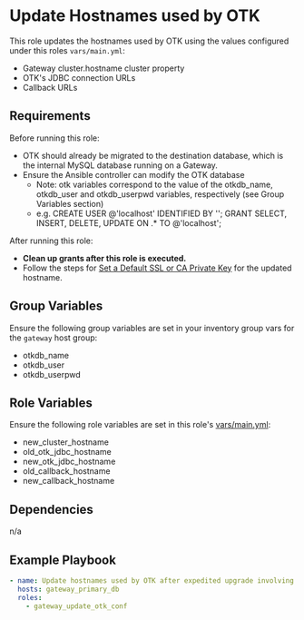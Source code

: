 Update Hostnames used by OTK
============================

This role updates the hostnames used by OTK using the values configured under this roles `vars/main.yml`:
- Gateway cluster.hostname cluster property
- OTK's JDBC connection URLs
- Callback URLs

Requirements
------------

Before running this role:
- OTK should already be migrated to the destination database, which is the internal MySQL database running on a Gateway.
- Ensure the Ansible controller can modify the OTK database
  - Note: otk variables correspond to the value of the otkdb_name, otkdb_user and otkdb_userpwd variables, respectively (see Group Variables section)
  - e.g. CREATE USER <otk user>@'localhost' IDENTIFIED BY '<otk user pass>';
         GRANT SELECT, INSERT, DELETE, UPDATE ON <otk db name>.* TO <otk user>@'localhost';

After running this role:
- **Clean up grants after this role is executed.**
- Follow the steps for [Set a Default SSL or CA Private Key](https://techdocs.broadcom.com/content/broadcom/techdocs/us/en/ca-enterprise-software/layer7-api-management/api-gateway/10-0/security-configuration-in-policy-manager/tasks-menu-security-options/manage-private-keys/set-a-default-ssl-or-ca-private-key.html) for the updated hostname.

Group Variables
---------------

Ensure the following group variables are set in your inventory group vars for the `gateway` host group:
- otkdb_name
- otkdb_user
- otkdb_userpwd

Role Variables
--------------

Ensure the following role variables are set in this role's [vars/main.yml](vars/main.yml):
- new_cluster_hostname
- old_otk_jdbc_hostname
- new_otk_jdbc_hostname
- old_callback_hostname
- new_callback_hostname

Dependencies
------------
n/a

Example Playbook
----------------
```yaml
- name: Update hostnames used by OTK after expedited upgrade involving hostname changes.
  hosts: gateway_primary_db
  roles:
    - gateway_update_otk_conf
```
